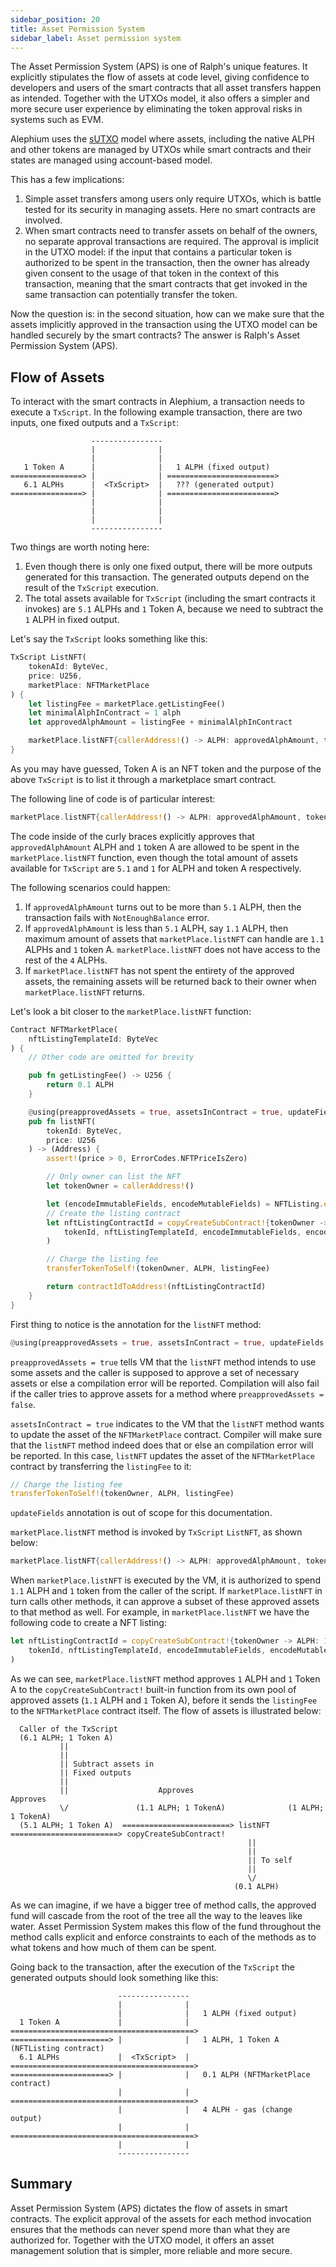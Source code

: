 ```yaml
---
sidebar_position: 20
title: Asset Permission System
sidebar_label: Asset permission system
---
```


The Asset Permission System (APS) is one of Ralph's unique
features. It explicitly stipulates the flow of assets at code level,
giving confidence to developers and users of the smart contracts that
all asset transfers happen as intended. Together with the UTXOs model,
it also offers a simpler and more secure user experience by
eliminating the token approval risks in systems such as EVM.

Alephium uses the
[sUTXO](https://medium.com/@alephium/an-introduction-to-the-stateful-utxo-model-8de3b0f76749)
model where assets, including the native ALPH and other tokens are
managed by UTXOs while smart contracts and their states are managed
using account-based model.

This has a few implications:

1. Simple asset transfers among users only require UTXOs, which is
   battle tested for its security in managing assets. Here no smart
   contracts are involved.
2. When smart contracts need to transfer assets on behalf of the
   owners, no separate approval transactions are required. The
   approval is implicit in the UTXO model: if the input that contains
   a particular token is authorized to be spent in the transaction,
   then the owner has already given consent to the usage of that token
   in the context of this transaction, meaning that the smart
   contracts that get invoked in the same transaction can
   potentially transfer the token.

Now the question is: in the second situation, how can we make sure
that the assets implicitly approved in the transaction using the UTXO
model can be handled securely by the smart contracts? The answer is
Ralph's Asset Permission System (APS).

## Flow of Assets

To interact with the smart contracts in Alephium, a transaction needs
to execute a `TxScript`. In the following example transaction, there
are two inputs, one fixed outputs and a `TxScript`:

```
                  ----------------
                  |              |
                  |              |
   1 Token A      |              |   1 ALPH (fixed output)
================> |              | ========================>
   6.1 ALPHs      |  <TxScript>  |   ??? (generated output)
================> |              | ========================>
                  |              | 
                  |              | 
                  |              |
                  ----------------
```

Two things are worth noting here:

1. Even though there is only one fixed output, there will be more
   outputs generated for this transaction. The generated outputs
   depend on the result of the `TxScript` execution.
2. The total assets available for `TxScript` (including the smart
   contracts it invokes) are `5.1` ALPHs and `1` Token A, because we
   need to subtract the `1` ALPH in fixed output.

Let's say the `TxScript` looks something like this:

```rust
TxScript ListNFT(
    tokenAId: ByteVec,
    price: U256,
    marketPlace: NFTMarketPlace
) {
    let listingFee = marketPlace.getListingFee()
    let minimalAlphInContract = 1 alph
    let approvedAlphAmount = listingFee + minimalAlphInContract

    marketPlace.listNFT{callerAddress!() -> ALPH: approvedAlphAmount, tokenAId: 1}(tokenAId, price)
}
```

As you may have guessed, Token A is an NFT token and the purpose of
the above `TxScript` is to list it through a marketplace smart contract.

The following line of code is of particular interest:

```rust
marketPlace.listNFT{callerAddress!() -> ALPH: approvedAlphAmount, tokenAId: 1}(tokenAId, price)
```

The code inside of the curly braces explicitly approves that
`approvedAlphAmount` ALPH and `1` token A are allowed to be spent in
the `marketPlace.listNFT` function, even though the total amount of
assets available for `TxScript` are `5.1` and `1` for ALPH and token A
respectively.

The following scenarios could happen:

1. If `approvedAlphAmount` turns out to be more than `5.1` ALPH, then
   the transaction fails with `NotEnoughBalance` error.
2. If `approvedAlphAmount` is less than `5.1` ALPH, say `1.1` ALPH,
   then maximum amount of assets that `marketPlace.listNFT` can handle
   are `1.1` ALPHs and `1` token A. `marketPlace.listNFT` does not
   have access to the rest of the `4` ALPHs.
3. If `marketPlace.listNFT` has not spent the entirety of the approved
   assets, the remaining assets will be returned back to their owner
   when `marketPlace.listNFT` returns.

Let's look a bit closer to the `marketPlace.listNFT` function:

```rust
Contract NFTMarketPlace(
    nftListingTemplateId: ByteVec
) {
    // Other code are omitted for brevity

    pub fn getListingFee() -> U256 {
        return 0.1 ALPH
    }

    @using(preapprovedAssets = true, assetsInContract = true, updateFields = false)
    pub fn listNFT(
        tokenId: ByteVec,
        price: U256
    ) -> (Address) {
        assert!(price > 0, ErrorCodes.NFTPriceIsZero)

        // Only owner can list the NFT
        let tokenOwner = callerAddress!()

        let (encodeImmutableFields, encodeMutableFields) = NFTListing.encodeFields!(tokenId, tokenOwner, selfAddress!(), commissionRate, price)
        // Create the listing contract
        let nftListingContractId = copyCreateSubContract!{tokenOwner -> ALPH: 1 alph, tokenId: 1}(
            tokenId, nftListingTemplateId, encodeImmutableFields, encodeMutableFields
        )

        // Charge the listing fee
        transferTokenToSelf!(tokenOwner, ALPH, listingFee)

        return contractIdToAddress!(nftListingContractId)
    }
}
```

First thing to notice is the annotation for the `listNFT` method:

```rust
@using(preapprovedAssets = true, assetsInContract = true, updateFields = false)
```

`preapprovedAssets = true` tells VM that the `listNFT` method intends
to use some assets and the caller is supposed to approve a set of
necessary assets or else a compilation error will be
reported. Compilation will also fail if the caller tries to approve
assets for a method where `preapprovedAssets = false`.

`assetsInContract = true` indicates to the VM that the `listNFT`
method wants to update the asset of the `NFTMarketPlace`
contract. Compiler will make sure that the `listNFT` method indeed
does that or else an compilation error will be reported. In this case,
`listNFT` updates the asset of the `NFTMarketPlace` contract by
transferring the `listingFee` to it:

```rust
// Charge the listing fee
transferTokenToSelf!(tokenOwner, ALPH, listingFee)
```

`updateFields` annotation is out of scope for this documentation.

`marketPlace.listNFT` method is invoked by `TxScript` `ListNFT`, as
shown below:

```rust
marketPlace.listNFT{callerAddress!() -> ALPH: approvedAlphAmount, tokenAId: 1}(tokenAId, price)
```

When `marketPlace.listNFT` is executed by the VM, it is authorized to
spend `1.1` ALPH and `1` token from the caller of the script. If
`marketPlace.listNFT` in turn calls other methods, it can approve a
subset of these approved assets to that method as well. For example,
in `marketPlace.listNFT` we have the following code to create a NFT
listing:

```rust
let nftListingContractId = copyCreateSubContract!{tokenOwner -> ALPH: 1 alph, tokenId: 1}(
    tokenId, nftListingTemplateId, encodeImmutableFields, encodeMutableFields
)
```

As we can see, `marketPlace.listNFT` method approves `1` ALPH and `1`
Token A to the `copyCreateSubContract!` built-in function from its own
pool of approved assets (`1.1` ALPH and `1` Token A), before it sends
the `listingFee` to the `NFTMarketPlace` contract itself. The flow of
assets is illustrated below:

```
  Caller of the TxScript
  (6.1 ALPH; 1 Token A)
           ||
           ||
           || Subtract assets in
           || Fixed outputs
           ||
           ||                    Approves                         Approves
           \/               (1.1 ALPH; 1 TokenA)              (1 ALPH; 1 TokenA)
  (5.1 ALPH; 1 Token A)  ========================> listNFT ========================> copyCreateSubContract!
                                                     ||
                                                     ||
                                                     || To self
                                                     ||
                                                     \/
                                                  (0.1 ALPH)
```

As we can imagine, if we have a bigger tree of method calls, the
approved fund will cascade from the root of the tree all the way to
the leaves like water. Asset Permission System makes this flow of the
fund throughout the method calls explicit and enforce constraints to
each of the methods as to what tokens and how much of them can be
spent.

Going back to the transaction, after the execution of the `TxScript`
the generated outputs should look something like this:

```
                        ----------------
                        |              |
                        |              |   1 ALPH (fixed output)
  1 Token A             |              | =========================================>
======================> |              |   1 ALPH, 1 Token A (NFTListing contract)
  6.1 ALPHs             |  <TxScript>  | =========================================>
======================> |              |   0.1 ALPH (NFTMarketPlace contract)
                        |              | =========================================>
                        |              |   4 ALPH - gas (change output)
                        |              | =========================================>
                        |              |
                        ----------------
```

## Summary

Asset Permission System (APS) dictates the flow of assets in smart
contracts. The explicit approval of the assets for each method
invocation ensures that the methods can never spend more than what
they are authorized for. Together with the UTXO model, it offers an
asset management solution that is simpler, more reliable and more
secure.
